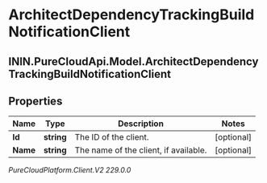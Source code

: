 # ArchitectDependencyTrackingBuildNotificationClient

## ININ.PureCloudApi.Model.ArchitectDependencyTrackingBuildNotificationClient

## Properties

|Name | Type | Description | Notes|
|------------ | ------------- | ------------- | -------------|
| **Id** | **string** | The ID of the client. | [optional] |
| **Name** | **string** | The name of the client, if available. | [optional] |



_PureCloudPlatform.Client.V2 229.0.0_
